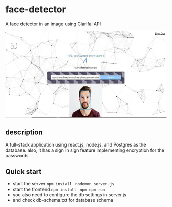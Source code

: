 # face-detector

A face detector in an image using Clarifai API  

![example](https://github.com/Mo-Adeeb-Alkahat/face-detector/blob/main/example.png)

## description

A full-stack application using react.js, node.js, and Postgres as the database.
also, it has a sign in sign feature implementing encryption for the passwords 


## Quick start 
- start the server
```npm install ```
```nodemon server.js ``` 
- start the frontend
```npm install```
``` npm npm run```
- you also need to configure the db settings in server.js
- and check db-schema.txt for database schema


  





